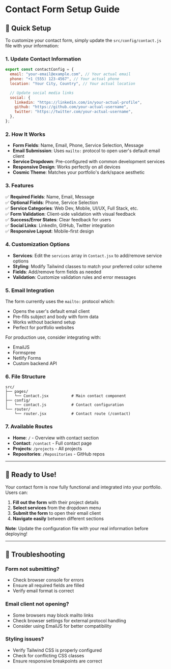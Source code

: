 # Contact Form Setup Guide

## 🚀 Quick Setup

To customize your contact form, simply update the `src/config/contact.js` file with your information:

### 1. Update Contact Information

```javascript
export const contactConfig = {
  email: "your-email@example.com", // Your actual email
  phone: "+1 (555) 123-4567", // Your actual phone
  location: "Your City, Country", // Your actual location

  // Update social media links
  social: {
    linkedin: "https://linkedin.com/in/your-actual-profile",
    github: "https://github.com/your-actual-username",
    twitter: "https://twitter.com/your-actual-username",
  },
};
```

### 2. How It Works

- **Form Fields**: Name, Email, Phone, Service Selection, Message
- **Email Submission**: Uses `mailto:` protocol to open user's default email client
- **Service Dropdown**: Pre-configured with common development services
- **Responsive Design**: Works perfectly on all devices
- **Cosmic Theme**: Matches your portfolio's dark/space aesthetic

### 3. Features

✅ **Required Fields**: Name, Email, Message  
✅ **Optional Fields**: Phone, Service Selection  
✅ **Service Categories**: Web Dev, Mobile, UI/UX, Full Stack, etc.  
✅ **Form Validation**: Client-side validation with visual feedback  
✅ **Success/Error States**: Clear feedback for users  
✅ **Social Links**: LinkedIn, GitHub, Twitter integration  
✅ **Responsive Layout**: Mobile-first design

### 4. Customization Options

- **Services**: Edit the `services` array in `Contact.jsx` to add/remove service options
- **Styling**: Modify Tailwind classes to match your preferred color scheme
- **Fields**: Add/remove form fields as needed
- **Validation**: Customize validation rules and error messages

### 5. Email Integration

The form currently uses the `mailto:` protocol which:

- Opens the user's default email client
- Pre-fills subject and body with form data
- Works without backend setup
- Perfect for portfolio websites

For production use, consider integrating with:

- EmailJS
- Formspree
- Netlify Forms
- Custom backend API

### 6. File Structure

```
src/
├── pages/
│   └── Contact.jsx          # Main contact component
├── config/
│   └── contact.js           # Contact configuration
└── router/
    └── router.jsx           # Contact route (/contact)
```

### 7. Available Routes

- **Home**: `/` - Overview with contact section
- **Contact**: `/contact` - Full contact page
- **Projects**: `/projects` - All projects
- **Repositories**: `/Repositories` - GitHub repos

---

## 🎯 **Ready to Use!**

Your contact form is now fully functional and integrated into your portfolio. Users can:

1. **Fill out the form** with their project details
2. **Select services** from the dropdown menu
3. **Submit the form** to open their email client
4. **Navigate easily** between different sections

**Note**: Update the configuration file with your real information before deploying!

---

## 🔧 **Troubleshooting**

### Form not submitting?

- Check browser console for errors
- Ensure all required fields are filled
- Verify email format is correct

### Email client not opening?

- Some browsers may block mailto links
- Check browser settings for external protocol handling
- Consider using EmailJS for better compatibility

### Styling issues?

- Verify Tailwind CSS is properly configured
- Check for conflicting CSS classes
- Ensure responsive breakpoints are correct
